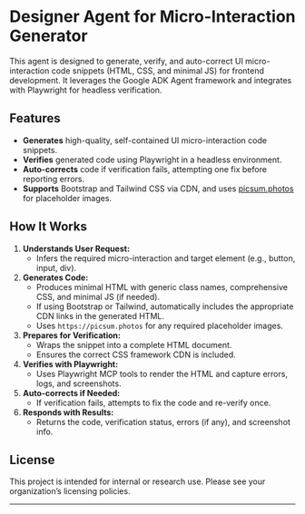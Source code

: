 # Designer Agent for Micro-Interaction Generator

This agent is designed to generate, verify, and auto-correct UI micro-interaction code snippets (HTML, CSS, and minimal JS) for frontend development. It leverages the Google ADK Agent framework and integrates with Playwright for headless verification.

## Features
- **Generates** high-quality, self-contained UI micro-interaction code snippets.
- **Verifies** generated code using Playwright in a headless environment.
- **Auto-corrects** code if verification fails, attempting one fix before reporting errors.
- **Supports** Bootstrap and Tailwind CSS via CDN, and uses [picsum.photos](https://picsum.photos) for placeholder images.

## How It Works
1. **Understands User Request:**
   - Infers the required micro-interaction and target element (e.g., button, input, div).
2. **Generates Code:**
   - Produces minimal HTML with generic class names, comprehensive CSS, and minimal JS (if needed).
   - If using Bootstrap or Tailwind, automatically includes the appropriate CDN links in the generated HTML.
   - Uses `https://picsum.photos` for any required placeholder images.
3. **Prepares for Verification:**
   - Wraps the snippet into a complete HTML document.
   - Ensures the correct CSS framework CDN is included.
4. **Verifies with Playwright:**
   - Uses Playwright MCP tools to render the HTML and capture errors, logs, and screenshots.
5. **Auto-corrects if Needed:**
   - If verification fails, attempts to fix the code and re-verify once.
6. **Responds with Results:**
   - Returns the code, verification status, errors (if any), and screenshot info.


## License
This project is intended for internal or research use. Please see your organization’s licensing policies.

---

